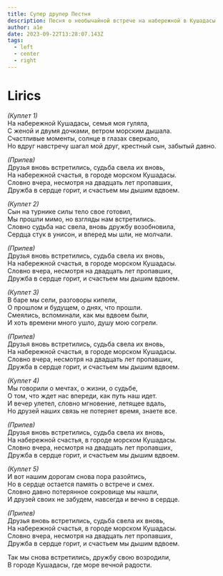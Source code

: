 ```yaml
---
title: Супер друпер Пестня
description: Песня о необычайной встрече на набережной в Кушадасы
author: a1e
date: 2023-09-22T13:28:07.143Z
tags:
  - left
  - center
  - right
---
```

# Lirics

*(Куплет 1)*\
На набережной Кушадасы, семья моя гуляла,  
С женой и двумя дочками, ветром морским дышала.  
Счастливые моменты, солнце в глазах сверкало,  
Но вдруг навстречу шагал мой друг, крестный сын, забытый давно.  

*(Припев)*\
Друзья вновь встретились, судьба свела их вновь,  
На набережной счастья, в городе морском Кушадасы.  
Словно вчера, несмотря на двадцать лет пропавших,  
Дружба в сердце горит, и счастьем мы дышим вдвоем.  

*(Куплет 2)*\
Сын на турнике силы тело свое готовил,  
Мы прошли мимо, но взгляды нам встретились.  
Словно судьба нас свела, вновь дружбу возобновила,  
Сердца стук в унисон, и вперед мы шли, не молчали.  

*(Припев)*\
Друзья вновь встретились, судьба свела их вновь,  
На набережной счастья, в городе морском Кушадасы.  
Словно вчера, несмотря на двадцать лет пропавших,  
Дружба в сердце горит, и счастьем мы дышим вдвоем.  

*(Куплет 3)*\
В баре мы сели, разговоры кипели,  
О прошлом и будущем, о днях, что прошли.  
Смеялись, вспоминали, как мы вдвоем были,  
И хоть времени много ушло, душу мою согрели.  

*(Припев)*\
Друзья вновь встретились, судьба свела их вновь,  
На набережной счастья, в городе морском Кушадасы.  
Словно вчера, несмотря на двадцать лет пропавших,  
Дружба в сердце горит, и счастьем мы дышим вдвоем.  

*(Куплет 4)*\
Мы говорили о мечтах, о жизни, о судьбе,  
О том, что ждет нас впереди, как путь наш идет.  
И вечер улетел, словно мгновение, летящее вдаль,  
Но друзей наших связь не потеряет время, знаете все.  

*(Припев)*\
Друзья вновь встретились, судьба свела их вновь,  
На набережной счастья, в городе морском Кушадасы.  
Словно вчера, несмотря на двадцать лет пропавших,  
Дружба в сердце горит, и счастьем мы дышим вдвоем.  

*(Куплет 5)*\
И вот нашим дорогам снова пора разойтись,  
Но в сердце остается память о встрече и смех.  
Словно давно потерянное сокровище мы нашли,  
И друзей своих не забудем, навсегда и вечно в сердце.  

*(Припев)*\
Друзья вновь встретились, судьба свела их вновь,  
На набережной счастья, в городе морском Кушадасы.  
Словно вчера, несмотря на двадцать лет пропавших,  
Дружба в сердце горит, и счастьем мы дышим вдвоем.  

Так мы снова встретились, дружбу свою возродили,  
В городе Кушадасы, где море вечной радости.